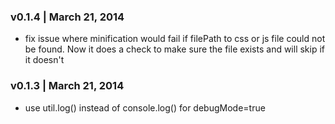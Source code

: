 ### v0.1.4 | March 21, 2014
- fix issue where minification would fail if filePath to css or js file could not be found. Now it does a check to make sure the file exists and will skip if it doesn't

### v0.1.3 | March 21, 2014
- use util.log() instead of console.log() for debugMode=true